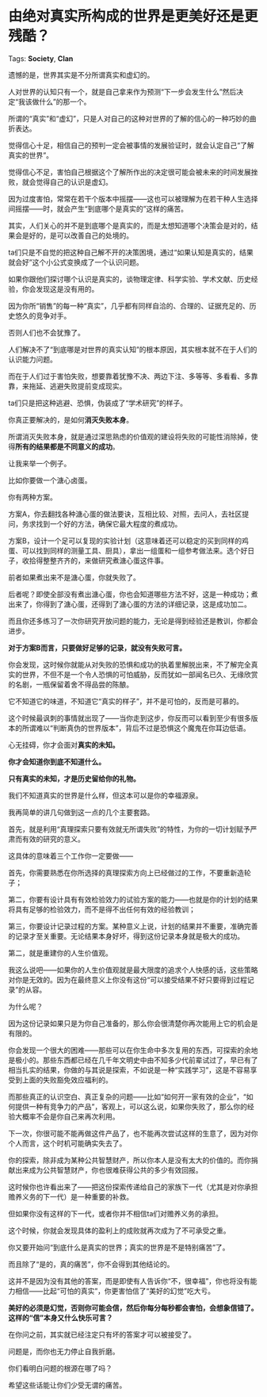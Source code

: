 # 由绝对真实所构成的世界是更美好还是更残酷？

Tags: **Society**, **Clan**

遗憾的是，世界其实是不分所谓真实和虚幻的。

人对世界的认知只有一个，就是自己拿来作为预测“下一步会发生什么”然后决定“我该做什么”的那一个。

所谓的“真实”和“虚幻”，只是人对自己的这种对世界的了解的信心的一种巧妙的曲折表达。

觉得信心十足，相信自己的预判一定会被事情的发展验证时，就会认定自己“了解真实的世界”。

觉得信心不足，害怕自己根据这个了解所作出的决定很可能会被未来的时间发展挫败，就会觉得自己的认识是虚幻。

因为过度害怕，常常在若干个版本中摇摆——这也可以被理解为在若干种人生选择间摇摆——时，就会产生“到底哪个是真实的”这样的痛苦。

其实，人们关心的并不是到底哪个是真实的，而是太想知道哪个决策会是对的，结果会是好的，是可以改善自己的处境的。

ta们只是不自觉的把这种自己解不开的决策困境，通过“如果认知是真实的，结果就会好”这个小公式变换成了一个认识问题。

如果你跟他们探讨哪个认识是真实的，谈物理定律、科学实验、学术文献、历史经验，你会发现这是没有用的。

因为你所“销售”的每一种“真实”，几乎都有同样自洽的、合理的、证据充足的、历史悠久的竞争对手。

否则人们也不会犹豫了。

人们解决不了“到底哪是对世界的真实认知”的根本原因，其实根本就不在于人们的认识能力问题。

而在于人们过于害怕失败，想要靠着犹豫不决、两边下注、多等等、多看看、多靠靠，来拖延、逃避失败提前变成现实。

ta们只是把这种逃避、恐惧，伪装成了“学术研究”的样子。

你真正要解决的，是如何**消灭失败本身**。

所谓消灭失败本身，就是通过深思熟虑的价值观的建设将失败的可能性消除掉，使得**所有的结果都是不同意义的成功**。

让我来举一个例子。

比如你要做一个溏心卤蛋。

你有两种方案。

方案A，你去翻找各种溏心蛋的做法要诀，互相比较、对照，去问人，去社区提问，务求找到一个好的方法，确保它最大程度的煮成功。

方案B，设计一个足可以复现的实验计划（这意味着还可以稳定的买到同样的鸡蛋、可以找到同样的测量工具、厨具），拿出一组蛋和一组参考做法来。选个好日子，收拾得整整齐齐的，来做研究煮溏心蛋这件事。

前者如果煮出来不是溏心蛋，你就失败了。

后者呢？即使全部没有煮出溏心蛋，你也会知道哪些方法不好，这是一种成功；煮出来了，你得到了溏心蛋，还得到了溏心蛋的方法的详细记录，这是成功加二。

而且你还多练习了一次你研究开放问题的能力，无论是得到经验还是教训，你都会进步。

**对于方案B而言，只要做好足够的记录，就没有失败可言。**

你会发现，这时候你就能从对失败的恐惧和成功的执着里解脱出来，不了解完全真实的世界，不但不是一个令人恐惧的可怕威胁，反而犹如一部闻名已久、无缘欣赏的名剧，一瓶保留着舍不得品尝的陈酿。

它不知道它的味道，不知道它“真实的样子”，并不是可怕的，反而是可慕的。

这个时候最讽刺的事情就出现了——当你走到这步，你反而可以看到至少有很多版本的所谓难以“判断真伪的世界版本”，背后不过是恐惧这个魔鬼在你耳边低语。

心无挂碍，你才会面对**真实的未知。**

**你才会知道你到底不知道什么。**

**只有真实的未知，才是历史留给你的礼物。**

我们不知道真实的世界是什么样，但这本可以是你的幸福源泉。

我再简单的讲几句做到这一点的几个主要套路。

首先，就是利用“真理探索只要有效就无所谓失败”的特性，为你的一切计划赋予严肃而有效的研究的意义。

这具体的意味着三个工作你一定要做——

首先，你需要熟悉在你所选择的真理探索方向上已经做过的工作，不要重新造轮子；

第二，你要有设计具有有效检验效力的试验方案的能力——也就是你的计划的结果将具有足够的检验效力，而不是得不出任何有效的经验教训；

第三，你要设计记录过程的方案。某种意义上说，计划的结果并不重要，准确完善的记录才至关重要。无论结果本身好坏，得到这份记录本身就是极大的成功。

第二，就是重建你的人生价值观。

我这么说吧——如果你的人生价值观就是最大限度的追求个人快感的话，这些策略对你是无效的。因为在最终意义上你没有这份“可以接受结果不好只要得到过程记录”的从容。

为什么呢？

因为这份记录如果只是为你自己准备的，那么你会很清楚你再次能用上它的机会是有限的。

你会发现一个很大的困难——那些可以在你生命中多次复用的东西，可探索的余地是极小的。那些东西都已经在几千年文明史中由不知多少代前辈试过了，早已有了相当扎实的结果，你做的与其说是探索，不如说是一种“实践学习”，这是不容易享受到上面的失败豁免效应福利的。

而那些真正的认识空白、真正复杂的问题——比如“如何开一家有效的企业”，“如何提供一种有竞争力的产品”，客观上，可以这么说，如果你失败了，那么你的经验大概率不会是你自己来再次利用。

下一次，你很可能不能再做这件产品了，也不能再次尝试这样的生意了，因为对你个人而言，这个时机可能确实失去了。

你的探索，除非成为某种公共智慧财产，所以你本人是没有太大的价值的。而你捐献出来成为公共智慧财产，你也很难获得公共的多少有效回报。

这时候你也许看出来了——把这份探索传递给自己的家族下一代（尤其是对你承担赡养义务的下一代）是一种重要的补救。

但如果你没有这样的下一代，或者你并不相信ta们对赡养义务的承担。

这个时候，你就会发现具体的盈利上的成败就再次成为了不可承受之重。

你又要开始问“到底什么是真实的世界；真实的世界是不是特别痛苦”了。

而且除了“是的，真的痛苦”，你不会得到其他结论的。

这并不是因为没有其他的答案，而是即使有人告诉你“不，很幸福”，你也将没有能力相信——比起“可怕的真实”，你更害怕信了“美好的幻觉”吃大亏。

**美好的必须是幻觉，否则你可能会信，然后你每分每秒都会害怕，会想象信错了。这样的“信”本身又什么快乐可言？**

在你问之前，其实就已经注定只有坏的答案才可以被接受了。

问题是，而你也无力停止自我折磨。

你们看明白问题的根源在哪了吗？

  


希望这些话能让你们少受无谓的痛苦。



